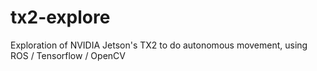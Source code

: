 # tx2-explore
Exploration of NVIDIA Jetson's TX2 to do autonomous movement, using ROS / Tensorflow / OpenCV
